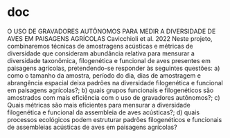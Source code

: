 # doc
O USO DE GRAVADORES AUTÔNOMOS PARA MEDIR A DIVERSIDADE DE AVES EM PAISAGENS AGRÍCOLAS
Cavicchioli et al. 2022
Neste projeto, combinaremos técnicas de amostragens acústicas e métricas de diversidade que consideram abundância relativa para mensurar a diversidade taxonômica, filogenética e funcional de aves presentes em paisagens agrícolas, pretendendo-se responder às seguintes questões: a) como o tamanho da amostra, período do dia, dias de amostragem e abrangência espacial deixa padrões na diversidade filogenética e funcional em paisagens agrícolas?; b) quais grupos funcionais e filogenéticos são amostrados com mais eficiência com o uso de gravadores autônomos?; c) Quais métricas são mais eficientes para mensurar a diversidade filogenética e funcional da assembleia de aves acústicas?; d) quais processos ecológicos podem estruturar padrões filogenéticos e funcionais de assembleias acústicas de aves em paisagens agrícolas? 
